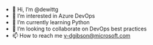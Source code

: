- 👋 Hi, I’m @dewittg
- 👀 I’m interested in Azure DevOps
- 🌱 I’m currently learning Python
- 💞️ I’m looking to collaborate on DevOps best practices 
- 📫 How to reach me v-dgibson@microsoft.com 

<!---
dewittg/dewittg is a ✨ special ✨ repository because its `README.md` (this file) appears on your GitHub profile.
You can click the Preview link to take a look at your changes.
--->
